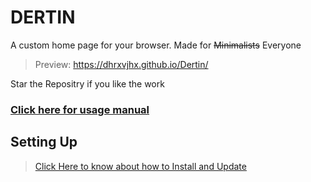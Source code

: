 # DERTIN

A custom home page for your browser. Made for ~~Minimalists~~ Everyone

> Preview: https://dhrxvjhx.github.io/Dertin/

Star the Repositry if you like the work

### [Click here for usage manual](https://github.com/dhrxvjhx/Dertin/wiki/Features)


## Setting Up
> [Click Here to know about how to Install and Update ](https://github.com/dhrxvjhx/Dertin/wiki/Installation&Update)
